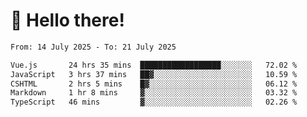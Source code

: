 # 👋 Hello there!

<!--START_SECTION:waka-->

```txt
From: 14 July 2025 - To: 21 July 2025

Vue.js       24 hrs 35 mins  ██████████████████░░░░░░░   72.02 %
JavaScript   3 hrs 37 mins   ██▓░░░░░░░░░░░░░░░░░░░░░░   10.59 %
CSHTML       2 hrs 5 mins    █▓░░░░░░░░░░░░░░░░░░░░░░░   06.12 %
Markdown     1 hr 8 mins     ▓░░░░░░░░░░░░░░░░░░░░░░░░   03.32 %
TypeScript   46 mins         ▓░░░░░░░░░░░░░░░░░░░░░░░░   02.26 %
```

<!--END_SECTION:waka-->
